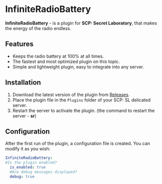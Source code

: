 # InfiniteRadioBattery
**InfiniteRadioBattery** - is a plugin for **SCP: Secret Laboratory**, that makes the energy of the radio endless.

## Features
- Keeps the radio battery at 100% at all times.
- The fastest and most optimized plugin on this topic.
- Simple and lightweight plugin, easy to integrate into any server.

## Installation
1. Download the latest version of the plugin from [Releases](https://github.com/PavlikHTP/InfiniteRadioBattery/releases).
2. Place the plugin file in the `Plugins` folder of your SCP: SL delicated server.
3. Restart the server to activate the plugin. (the command to restart the server - **sr**)

## Configuration
After the first run of the plugin, a configuration file is created. You can modify it as you wish:
```yml
InfiniteRadioBattery:
#Is the plugin enabled?
  is_enabled: true
  #Are debug messages displayed?
  debug: true
```
